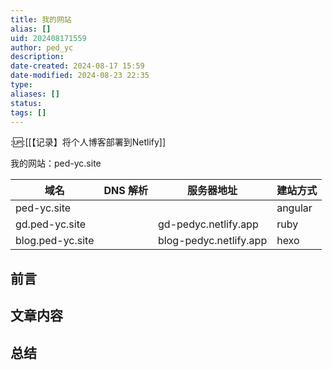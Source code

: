 ```yaml
---
title: 我的网站
alias: []
uid: 202408171559
author: ped_yc
description: 
date-created: 2024-08-17 15:59
date-modified: 2024-08-23 22:35
type: 
aliases: []
status: 
tags: []
---
```


::up::[[【记录】将个人博客部署到Netlify]]

我的网站：ped-yc.site

| 域名             | DNS 解析 | 服务器地址             | 建站方式 |
| ---------------- | -------- | ---------------------- | -------- |
| ped-yc.site      |          |                        | angular  |
| gd.ped-yc.site   |          | gd-pedyc.netlify.app   | ruby     |
| blog.ped-yc.site |          | blog-pedyc.netlify.app | hexo     |

## 前言

## 文章内容

## 总结
